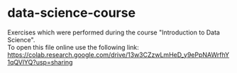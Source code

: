 # data-science-course
Exercises which were performed during the course "Introduction to Data Science".  
To open this file online use the following link: https://colab.research.google.com/drive/13w3CZzwLmHeD_y9ePpNAWrfhY1qQVlYQ?usp=sharing
